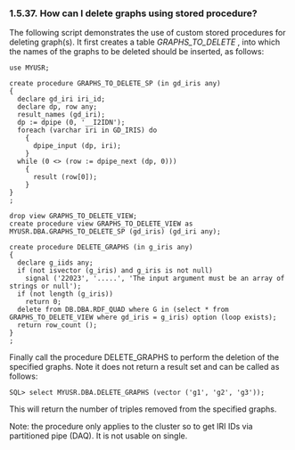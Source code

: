 <div>

<div>

<div>

<div>

### 1.5.37. How can I delete graphs using stored procedure?

</div>

</div>

</div>

The following script demonstrates the use of custom stored procedures
for deleting graph(s). It first creates a table
<span class="emphasis">*GRAPHS_TO_DELETE*</span> , into which the names
of the graphs to be deleted should be inserted, as follows:

``` programlisting
use MYUSR;

create procedure GRAPHS_TO_DELETE_SP (in gd_iris any)
{
  declare gd_iri iri_id;
  declare dp, row any;
  result_names (gd_iri);
  dp := dpipe (0, '__I2IDN');
  foreach (varchar iri in GD_IRIS) do
    {
      dpipe_input (dp, iri);
    }
  while (0 <> (row := dpipe_next (dp, 0)))
    {
      result (row[0]);
    }
}
;

drop view GRAPHS_TO_DELETE_VIEW;
create procedure view GRAPHS_TO_DELETE_VIEW as MYUSR.DBA.GRAPHS_TO_DELETE_SP (gd_iris) (gd_iri any);

create procedure DELETE_GRAPHS (in g_iris any)
{
  declare g_iids any;
  if (not isvector (g_iris) and g_iris is not null)
    signal ('22023', '.....', 'The input argument must be an array of strings or null');
  if (not length (g_iris))
    return 0;
  delete from DB.DBA.RDF_QUAD where G in (select * from GRAPHS_TO_DELETE_VIEW where gd_iris = g_iris) option (loop exists);
  return row_count ();
}
;
```

Finally call the procedure DELETE_GRAPHS to perform the deletion of the
specified graphs. Note it does not return a result set and can be called
as follows:

``` programlisting
SQL> select MYUSR.DBA.DELETE_GRAPHS (vector ('g1', 'g2', 'g3'));
```

This will return the number of triples removed from the specified
graphs.

Note: the procedure only applies to the cluster so to get IRI IDs via
partitioned pipe (DAQ). It is not usable on single.

</div>
